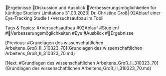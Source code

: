 Ergebnisse
Diskussion und Ausblick
Verbesserungsmöglichkeiten für künftige Studien/ Limitations
31.03.2023| Dr. Christine Groß| 92Ablauf einer Eye-Tracking Studie I
•Versuchsaufbau im Tobii

   Tags & Topics:
   #•Versuchsaufbau
   #92Ablauf
   #Studien/
   #Verbesserungsmöglichkeiten
   #Eye
   #Ausblick
   #Ergebnisse

[Previous: #Grundlagen des wissenschaftlichen Arbeitens_Groß_II_310323_70](Grundlagen des wissenschaftlichen Arbeitens_Groß_II_310323_70.md)

[Next: #Grundlagen des wissenschaftlichen Arbeitens_Groß_II_310323_70](Grundlagen des wissenschaftlichen Arbeitens_Groß_II_310323_70.md)